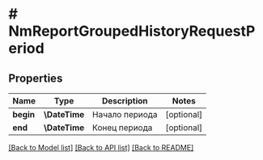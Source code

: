 # # NmReportGroupedHistoryRequestPeriod

## Properties

Name | Type | Description | Notes
------------ | ------------- | ------------- | -------------
**begin** | **\DateTime** | Начало периода | [optional]
**end** | **\DateTime** | Конец периода | [optional]

[[Back to Model list]](../../README.md#models) [[Back to API list]](../../README.md#endpoints) [[Back to README]](../../README.md)
